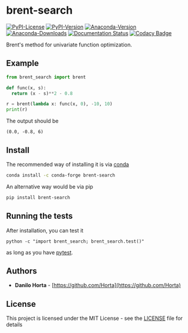 # brent-search

[![PyPI-License](https://img.shields.io/pypi/l/brent-search.svg?style=flat-square)](https://pypi.python.org/pypi/brent-search/)
[![PyPI-Version](https://img.shields.io/pypi/v/brent-search.svg?style=flat-square)](https://pypi.python.org/pypi/brent-search/) [![Anaconda-Version](https://anaconda.org/conda-forge/brent-search/badges/version.svg)](https://anaconda.org/conda-forge/brent-search) [![Anaconda-Downloads](https://anaconda.org/conda-forge/brent-search/badges/downloads.svg)](https://anaconda.org/conda-forge/brent-search) [![Documentation Status](https://readthedocs.org/projects/brent-search/badge/?style=flat-square&version=latest)](https://brent-search.readthedocs.io/) [![Codacy Badge](https://api.codacy.com/project/badge/Grade/259a10b874124d91bccf61e516522607)](https://www.codacy.com/app/danilo.horta/brent-search?utm_source=github.com&amp;utm_medium=referral&amp;utm_content=limix/brent-search&amp;utm_campaign=Badge_Grade) 

Brent's method for univariate function optimization.

## Example

```python
from brent_search import brent

def func(x, s):
  return (x - s)**2 - 0.8

r = brent(lambda x: func(x, 0), -10, 10)
print(r)
```
The output should be
```
(0.0, -0.8, 6)
```

## Install

The recommended way of installing it is via
[conda](http://conda.pydata.org/docs/index.html)
```bash
conda install -c conda-forge brent-search
```

An alternative way would be via pip
```bash
pip install brent-search
```

## Running the tests

After installation, you can test it
```
python -c "import brent_search; brent_search.test()"
```
as long as you have [pytest](http://docs.pytest.org/en/latest/).

## Authors

* **Danilo Horta** - [https://github.com/Horta](https://github.com/Horta)

## License

This project is licensed under the MIT License - see the
[LICENSE](LICENSE) file for details

